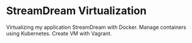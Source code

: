 # StreamDream Virtualization
Virtualizing my application StreamDream with Docker. Manage containers using Kubernetes. Create VM with Vagrant. 
